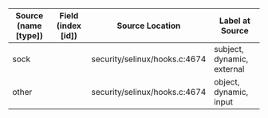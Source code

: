 | Source (name [type])    | Field (index [id])  | Source Location               | Label at Source             |
|-------------------------|---------------------|-------------------------------|-----------------------------|
| sock                    |                     | security/selinux/hooks.c:4674 | subject, dynamic, external  |
| other                   |                     | security/selinux/hooks.c:4674 | object, dynamic, input      |
